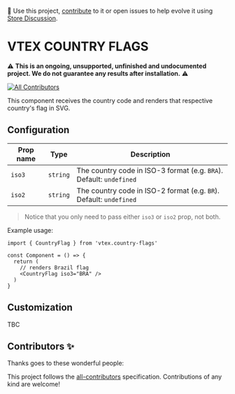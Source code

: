 📢 Use this project, [contribute](https://github.com/{OrganizationName}/{AppName}) to it or open issues to help evolve it using [Store Discussion](https://github.com/vtex-apps/store-discussion).

# VTEX COUNTRY FLAGS

⚠️ **This is an ongoing, unsupported, unfinished and undocumented project. We do not guarantee any results after installation.** ⚠️

<!-- DOCS-IGNORE:start -->
<!-- ALL-CONTRIBUTORS-BADGE:START - Do not remove or modify this section -->
[![All Contributors](https://img.shields.io/badge/all_contributors-0-orange.svg?style=flat-square)](#contributors-)
<!-- ALL-CONTRIBUTORS-BADGE:END -->
<!-- DOCS-IGNORE:end -->


This component receives the country code and renders that respective country's flag in SVG.

## Configuration 


| Prop name | Type | Description |
| --- | --- | --- |
| `iso3` | `string` | The country code in ISO-3 format (e.g. `BRA`). Default: `undefined` |
| `iso2` | `string` | The country code in ISO-2 format (e.g. `BR`). Default: `undefined` |

> Notice that you only need to pass either `iso3` or `iso2` prop, not both.

Example usage:

```tsx
import { CountryFlag } from 'vtex.country-flags'

const Component = () => {
  return (
    // renders Brazil flag
    <CountryFlag iso3="BRA" />
  )
}
```


## Customization

TBC

## Contributors ✨

Thanks goes to these wonderful people:

<!-- ALL-CONTRIBUTORS-LIST:START - Do not remove or modify this section -->
<!-- prettier-ignore-start -->
<!-- markdownlint-disable -->
<!-- markdownlint-enable -->
<!-- prettier-ignore-end -->
<!-- ALL-CONTRIBUTORS-LIST:END -->

This project follows the [all-contributors](https://github.com/all-contributors/all-contributors) specification. Contributions of any kind are welcome!

<!-- DOCS-IGNORE:end -->
